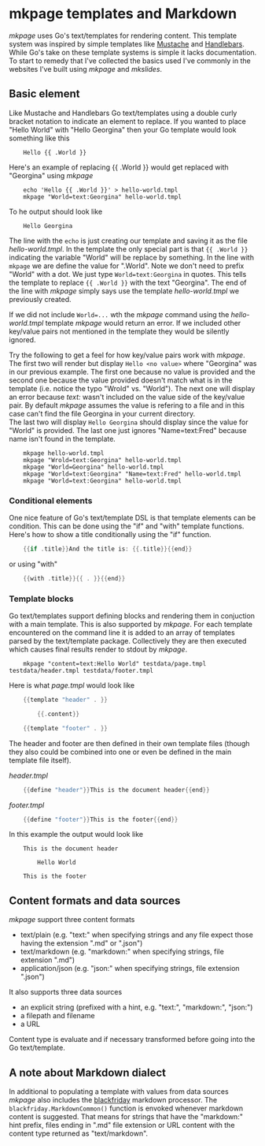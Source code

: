 
# mkpage templates and Markdown

_mkpage_ uses Go's text/templates for rendering content. This template system was inspired by
simple templates like [Mustache](https://mustache.github.io/) and [Handlebars](http://handlebarsjs.com/).  
While Go's take on these template systems is simple it lacks documentation.  To start to remedy 
that I've collected the basics used I've commonly in the websites I've built using _mkpage_ and _mkslides_.

## Basic element

Like Mustache and Handlebars Go text/templates using a double curly bracket notation to indicate an
element to replace.  If you wanted to place "Hello World" with "Hello Georgina" then
your Go template would look something like this

```
    Hello {{ .World }}
```

Here's an example of replacing {{ .World }} would get replaced with "Georgina" using _mkpage_

```shell
    echo 'Hello {{ .World }}' > hello-world.tmpl
    mkpage "World=text:Georgina" hello-world.tmpl
```

To he output should look like

```
    Hello Georgina
```

The line with the `echo` is just creating our template and saving it as the file _hello-world.tmpl_.
In the template the only special part is that `{{ .World }}` indicating the variable "World" will
be replace by something.  In the line with `mkpage` we are define the value for ".World". Note
we don't need to prefix "World" with a dot. We just type `World=text:Georgina` in quotes.
This tells the template to replace `{{ .World }}` with the text "Georgina".
The end of the line with _mkpage_ simply says use the template _hello-world.tmpl_ we previously created.

If we did not include `World=...` wth the _mkpage_ command using the _hello-world.tmpl_ template
_mkpage_ would return an error. If we included other key/value pairs not mentioned in the template
they would be silently ignored. 

Try the following to get a feel for how key/value pairs work with _mkpage_. The first two will render but display
`Hello <no value>` where "Georgina" was in our previous example. The first one because no value is
provided and the second one because the value provided doesn't match what is in the template (i.e.
notice the typo "Wrold" vs. "World").  The next one will display an error because
_text:_ wasn't included on the value side of the key/value pair.  By default _mkpage_ assumes the
value is refering to a file and in this case can't find the file Georgina in your current directory.  
The last two will display `Hello Georgina` should display since the value for "World" is provided. The
last one just ignores "Name=text:Fred" because name isn't found in the template.

```shell
    mkpage hello-world.tmpl
    mkpage "Wrold=text:Georgina" hello-world.tmpl
    mkpage "World=Georgina" hello-world.tmpl
    mkpage "World=text:Georgina" "Name=text:Fred" hello-world.tmpl
    mkpage "World=text:Georgina" hello-world.tmpl
```


### Conditional elements

One nice feature of Go's text/template DSL is that template elements can be condition. This can
be done using the "if" and "with" template functions. Here's how to show a title conditionally
using the "if" function.

```go
    {{if .title}}And the title is: {{.title}}{{end}}
```

or using "with"

```go
    {{with .title}}{{ . }}{{end}}
```

### Template blocks

Go text/templates support defining blocks and rendering them in conjuction with a main template. This is
also supported by *mkpage*. For each template encountered on the command line it is added to an array of templates
parsed by the text/template package.  Collectively they are then executed which causes final results 
render to stdout by *mkpage*.

```shell
    mkpage "content=text:Hello World" testdata/page.tmpl testdata/header.tmpl testdata/footer.tmpl
```

Here is what *page.tmpl* would look like

```go
    {{template "header" . }}

        {{.content}}

    {{template "footer" . }}
```

The header and footer are then defined in their own template files (though they also could be combined into one
or even be defined in the main template file itself).

*header.tmpl*

```go
    {{define "header"}}This is the document header{{end}}
```

*footer.tmpl*

```go
    {{define "footer"}}This is the footer{{end}}
```

In this example the output would look like

```text
    This is the document header

        Hello World

    This is the footer
```


## Content formats and data sources

*mkpage* support three content formats

+ text/plain (e.g. "text:" when specifying strings and any file expect those having the extension ".md" or ".json")
+ text/markdown (e.g. "markdown:" when specifying strings, file extension ".md")
+ application/json (e.g. "json:" when specifying strings, file extension ".json")

It also supports three data sources

+ an explicit string (prefixed with a hint, e.g. "text:", "markdown:", "json:")
+ a filepath and filename
+ a URL

Content type is evaluate and if necessary transformed before going into the Go text/template.


## A note about Markdown dialect

In additional to populating a template with values from data sources *mkpage* also includes the
[blackfriday](https://github.com/russross/blackfriday) markdown processor.  The `blackfriday.MarkdownCommon()`
function is envoked whenever markdown content is suggested. That means for strings that have the 
"markdown:" hint prefix, files ending in ".md" file extension or URL content with the content type
returned as "text/markdown".


